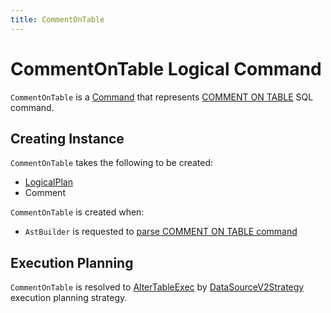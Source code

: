 ```yaml
---
title: CommentOnTable
---
```


# CommentOnTable Logical Command

`CommentOnTable` is a [Command](Command.md) that represents [COMMENT ON TABLE](../sql/AstBuilder.md#visitCommentTable) SQL command.

## Creating Instance

`CommentOnTable` takes the following to be created:

* <span id="child"> [LogicalPlan](LogicalPlan.md)
* <span id="comment"> Comment

`CommentOnTable` is created when:

* `AstBuilder` is requested to [parse COMMENT ON TABLE command](../sql/AstBuilder.md#visitCommentTable)

## Execution Planning

`CommentOnTable` is resolved to [AlterTableExec](../physical-operators/AlterTableExec.md) by [DataSourceV2Strategy](../execution-planning-strategies/DataSourceV2Strategy.md) execution planning strategy.
